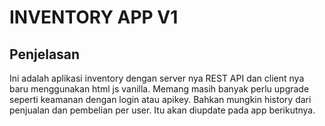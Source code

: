 # INVENTORY APP V1

## Penjelasan
Ini adalah aplikasi inventory dengan server nya REST API dan client nya baru menggunakan html js vanilla. Memang masih banyak perlu upgrade seperti keamanan dengan login atau apikey. Bahkan mungkin history dari penjualan dan pembelian per user. Itu akan diupdate pada app berikutnya. 
